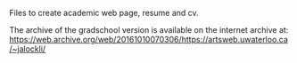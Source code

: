 Files to create academic web page, resume and cv. 

The archive of the gradschool version is available on the internet archive at:
https://web.archive.org/web/20161010070306/https://artsweb.uwaterloo.ca/~jalockli/



